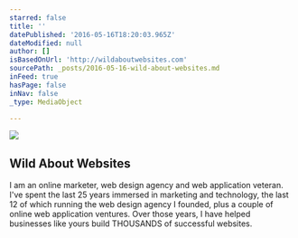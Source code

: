 ```yaml
---
starred: false
title: ''
datePublished: '2016-05-16T18:20:03.965Z'
dateModified: null
author: []
isBasedOnUrl: 'http://wildaboutwebsites.com'
sourcePath: _posts/2016-05-16-wild-about-websites.md
inFeed: true
hasPage: false
inNav: false
_type: MediaObject

---
```

<article style=""><img src="http://wildaboutwebsites.com/wp-content/uploads/2016/05/image3.jpeg" /><h1>Wild About Websites</h1><p>I am an online marketer, web design agency and web application veteran. I've spent the last 25 years immersed in marketing and technology, the last 12 of which running the web design agency I founded, plus a couple of online web application ventures. Over those years, I have helped businesses like yours build THOUSANDS of successful websites.</p></article>